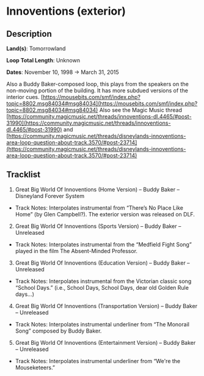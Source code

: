 # Innoventions (exterior)

## Description

**Land(s)**: Tomorrowland

**Loop Total Length**: Unknown

**Dates**: November 10, 1998 → March 31, 2015

Also a Buddy Baker-composed loop, this plays from the speakers on the non-moving portion of the building. It has more subdued versions of the interior cues.  [https://mousebits.com/smf/index.php?topic=8802.msg84034#msg84034](https://mousebits.com/smf/index.php?topic=8802.msg84034#msg84034) Also see the Magic Music thread [https://community.magicmusic.net/threads/innoventions-dl.4465/#post-31990](https://community.magicmusic.net/threads/innoventions-dl.4465/#post-31990) and [https://community.magicmusic.net/threads/disneylands-innoventions-area-loop-question-about-track.3570/#post-23714](https://community.magicmusic.net/threads/disneylands-innoventions-area-loop-question-about-track.3570/#post-23714)

## Tracklist

1. Great Big World Of Innoventions (Home Version) – Buddy Baker – Disneyland Forever System
- Track Notes: Interpolates instrumental from “There’s No Place Like Home” (by Glen Campbell?). The exterior version was released on DLF.

2. Great Big World Of Innoventions (Sports Version) – Buddy Baker – Unreleased
- Track Notes: Interpolates instrumental from the “Medfield Fight Song” played in the film The Absent-Minded Professor.

3. Great Big World Of Innoventions (Education Version) – Buddy Baker – Unreleased
- Track Notes: Interpolates instrumental from the Victorian classic song “School Days.” (i.e., School Days, School Days, dear old Golden Rule days…)

4. Great Big World Of Innoventions (Transportation Version) – Buddy Baker – Unreleased
- Track Notes: Interpolates instrumental underliner from “The Monorail Song” composed by Buddy Baker.

5. Great Big World Of Innoventions (Entertainment Version) – Buddy Baker – Unreleased
- Track Notes: Interpolates instrumental underliner from “We're the Mouseketeers.”
